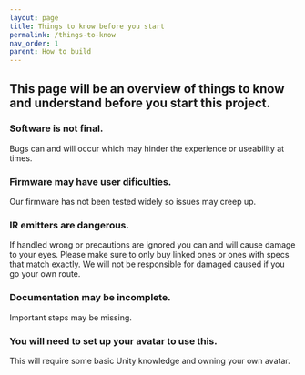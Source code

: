 ```yaml
---
layout: page
title: Things to know before you start
permalink: /things-to-know
nav_order: 1
parent: How to build
---
```


## This page will be an overview of things to know and understand before you start this project.


### Software is not final. 
Bugs can and will occur which may hinder the experience or useability at times.

### Firmware may have user dificulties.
Our firmware has not been tested widely so issues may creep up.

### IR emitters are dangerous.
If handled wrong or precautions are ignored you can and will cause damage to your eyes. Please make sure to only buy linked ones or ones with specs that match exactly. We will not be responsible for damaged caused if you go your own route.

### Documentation may be incomplete.
Important steps may be missing.

### You will need to set up your avatar to use this.
This will require some basic Unity knowledge and owning your own avatar.

